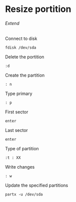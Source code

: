 # Resize portition

###### Extend

Connect to disk
```
fdisk /dev/sda
```

Delete the portition
```
:d
```

Create the partition
```
: n
```

Type primary
```
: p
```

First sector
```
enter
```

Last sector
```
enter
```

Type of partition
```
:t : XX
```

Write changes
```
: w
```

Update the specified partitions
```
partx -u /dev/sda
```
